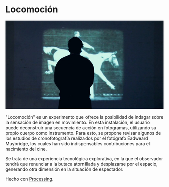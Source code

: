 Locomoción
==========

<a href="http://vimeo.com/107092350">![Alt text](/screenshot.jpg?raw=true "Locomoción")</a>

"Locomoción" es un experimento que ofrece la posibilidad de indagar sobre la sensación de imagen en movimiento. En esta instalación, el usuario puede deconstruir una secuencia de acción en fotogramas, utilizando su propio cuerpo como instrumento. Para esto, se propone revisar algunos de los estudios de cronofotografía realizados por el fotógrafo Eadweard Muybridge, los cuales han sido indispensables contribuciones para el nacimiento del cine.

Se trata de una experiencia tecnológica explorativa, en la que el observador tendrá que renunciar a la butaca atornillada y desplazarse por el espacio, generando otra dimensión en la situación de espectador.

Hecho con <a href="http://processing.org">Processing</a>.